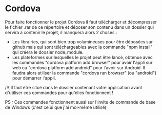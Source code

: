 # Cordova
Pour faire fonctionner le projet Cordova il faut télécharger et décompresser le fichier .rar de ce répertoire et déposer son contenu dans un dossier qui servira à contenir le projet, il manquera alors 2 choses :
- Les librairies, qui sont bien trop volumineuses pour être déposées sur github mais qui sont téléchargeables avec la commande "npm install" qui créera le doosier node_module.
- Les plateformes sur lesquelles le projet peut être lancé, obtenue avec les commandes "cordova platform add browser" pour avoir l'appli sur web ou
"cordova platform add android" pour l'avoir sur Android. Il faudra alors utiliser la commande "cordova run browser" (ou "android") pour démarrer l'appli.

/!\ Il faut être situé dans le dossier contenant votre application avant d'utiliser ces commandes pour qu'elles fonctionnent !

PS : Ces commandes fonctionnent aussi sur l'invite de commande de base de Windows (c'est celui que j'ai moi-même utilisé)
